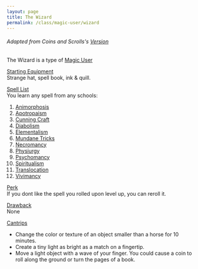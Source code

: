 ```yaml
---
layout: page
title: The Wizard
permalink: /class/magic-user/wizard
---
```


###### Adapted from Coins and Scrolls's [Version](https://coinsandscrolls.blogspot.com/2018/01/osr-orthodox-wizards.html)

The Wizard is a type of [Magic User](/class/magic-user)

<ins>Starting Equipment</ins><br>
Strange hat, spell book, ink & quill.

<ins>Spell List</ins><br>
You learn any spell from any schools:
1. [Animorphosis](/spells#animorphosis)
1. [Apotropaism](/spells#apotropaism)
1. [Cunning Craft](/spells#cunning-craft)
1. [Diabolism](/spells#diabolism)
1. [Elementalism](/spells#elementalism)
1. [Mundane Tricks](/spells#mundane-tricks)
1. [Necromancy](/spells#necromancy)
1. [Physiurgy](/spells#physiurgy)
1. [Psychomancy](/spells#psychomancy)
1. [Spiritualism](/spells#spiritualism)
1. [Translocation](/spells#translocation)
1. [Vivimancy](/spells#vivimancy)

<ins>Perk</ins><br>
If you dont like the spell you rolled upon level up, you can reroll it.

<ins>Drawback</ins><br>
None

<ins>Cantrips</ins>
- Change the color or texture of an object smaller than a horse for 10 minutes.
- Create a tiny light as bright as a match on a fingertip.
- Move a light object with a wave of your finger. You could cause a coin to roll along the ground or turn the pages of a book.
